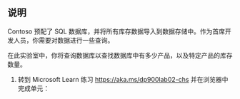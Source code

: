 ﻿---
lab:
    title: '实验室 02：使用 SQL 查询 Azure SQL 数据库'
    module: '模块 02：探索 Azure 中的关系数据'
---

## 说明
Contoso 预配了 SQL 数据库，并将所有库存数据导入到数据存储中。作为首席开发人员，你需要对数据进行一些查询。

在此实验室中，你将查询数据库以查找数据库中有多少产品，以及特定产品的库存数量。

1.	转到 Microsoft Learn 练习 https://aka.ms/dp900lab02-chs 并在浏览器中完成单元： 
